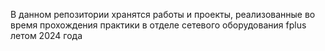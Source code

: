 В данном репозитории хранятся работы и проекты, реализованные во время прохождения практики в отделе сетевого оборудования fplus летом 2024 года
